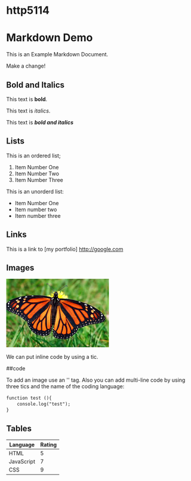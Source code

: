 # http5114
# Markdown Demo

This is an Example Markdown Document.

Make a change!

## Bold and Italics

This text is **bold**.

This text is _italics_.

This text is **_bold and italics_**

## Lists

This is an ordered list;

1. Item Number One
2. Item Number Two
3. Item Number Three

This is an unorderd list:

- Item Number One
- Item number two
- Item number three

## Links

This is a link to  [my portfolio] http://google.com

## Images

![alt text](download.jpeg)

We can put inline code by using a tic.

##code

To add an image use an '<img>' tag.
Also you can add multi-line code by using three tics and the name of the coding language:

```javacscript
function test (){
    console.log("test");
}
```

## Tables

|Language  | Rating |
|-------   | -------|
|HTML      |  5     |
|JavaScript|  7     |
|CSS       |  9      |
